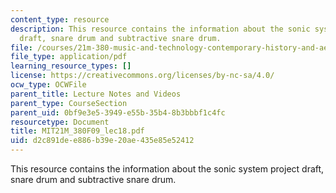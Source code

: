 ```yaml
---
content_type: resource
description: This resource contains the information about the sonic system project
  draft, snare drum and subtractive snare drum.
file: /courses/21m-380-music-and-technology-contemporary-history-and-aesthetics-fall-2009/d2c891dee886b39e20ae435e85e52412_MIT21M_380F09_lec18.pdf
file_type: application/pdf
learning_resource_types: []
license: https://creativecommons.org/licenses/by-nc-sa/4.0/
ocw_type: OCWFile
parent_title: Lecture Notes and Videos
parent_type: CourseSection
parent_uid: 0bf9e3e5-3949-e55b-35b4-8b3bbbf1c4fc
resourcetype: Document
title: MIT21M_380F09_lec18.pdf
uid: d2c891de-e886-b39e-20ae-435e85e52412
---
```

This resource contains the information about the sonic system project draft, snare drum and subtractive snare drum.